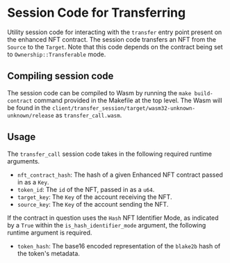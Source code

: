 # Session Code for Transferring

Utility session code for interacting with the `transfer` entry point present on the enhanced NFT contract. The session code transfers an NFT from the `Source` to the `Target`. Note that this code depends on the contract being set to `Ownership::Transferable` mode.

## Compiling session code

The session code can be compiled to Wasm by running the `make build-contract` command provided in the Makefile at the top level.
The Wasm will be found in the `client/transfer_session/target/wasm32-unknown-unknown/release` as `transfer_call.wasm`.

## Usage

The `transfer_call` session code takes in the following required runtime arguments.

* `nft_contract_hash`: The hash of a given Enhanced NFT contract passed in as a `Key`.
* `token_id`: The `id` of the NFT, passed in as a `u64`.
* `target_key`: The `Key` of the account receiving the NFT. 
* `source_key`: The `Key` of the account sending the NFT.

If the contract in question uses the `Hash` NFT Identifier Mode, as indicated by a `True` within the `is_hash_identifier_mode` argument, the following runtime argument is required.

* `token_hash`: The base16 encoded representation of the `blake2b` hash of the token's metadata.